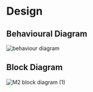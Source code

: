 # Design

## Behavioural Diagram 

![behaviour diagram](https://user-images.githubusercontent.com/94219623/144355328-7986006b-88f9-4dc1-b936-d876dc214fe3.jpg)


## Block Diagram

![M2 block diagram (1)](https://user-images.githubusercontent.com/94219623/144355462-8031fffb-17bc-47da-b516-1968cab831ca.jpg)


 

